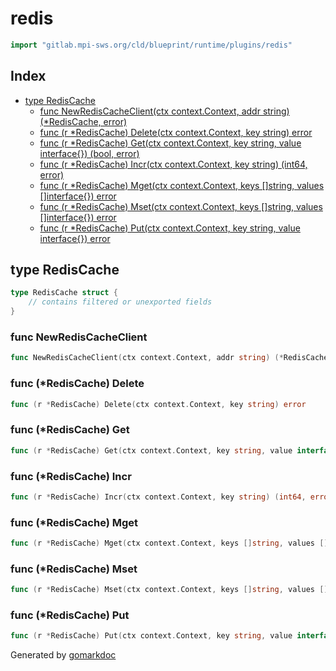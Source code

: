 <!-- Code generated by gomarkdoc. DO NOT EDIT -->

# redis

```go
import "gitlab.mpi-sws.org/cld/blueprint/runtime/plugins/redis"
```

## Index

- [type RedisCache](<#RedisCache>)
  - [func NewRedisCacheClient\(ctx context.Context, addr string\) \(\*RedisCache, error\)](<#NewRedisCacheClient>)
  - [func \(r \*RedisCache\) Delete\(ctx context.Context, key string\) error](<#RedisCache.Delete>)
  - [func \(r \*RedisCache\) Get\(ctx context.Context, key string, value interface\{\}\) \(bool, error\)](<#RedisCache.Get>)
  - [func \(r \*RedisCache\) Incr\(ctx context.Context, key string\) \(int64, error\)](<#RedisCache.Incr>)
  - [func \(r \*RedisCache\) Mget\(ctx context.Context, keys \[\]string, values \[\]interface\{\}\) error](<#RedisCache.Mget>)
  - [func \(r \*RedisCache\) Mset\(ctx context.Context, keys \[\]string, values \[\]interface\{\}\) error](<#RedisCache.Mset>)
  - [func \(r \*RedisCache\) Put\(ctx context.Context, key string, value interface\{\}\) error](<#RedisCache.Put>)


<a name="RedisCache"></a>
## type RedisCache



```go
type RedisCache struct {
    // contains filtered or unexported fields
}
```

<a name="NewRedisCacheClient"></a>
### func NewRedisCacheClient

```go
func NewRedisCacheClient(ctx context.Context, addr string) (*RedisCache, error)
```



<a name="RedisCache.Delete"></a>
### func \(\*RedisCache\) Delete

```go
func (r *RedisCache) Delete(ctx context.Context, key string) error
```



<a name="RedisCache.Get"></a>
### func \(\*RedisCache\) Get

```go
func (r *RedisCache) Get(ctx context.Context, key string, value interface{}) (bool, error)
```



<a name="RedisCache.Incr"></a>
### func \(\*RedisCache\) Incr

```go
func (r *RedisCache) Incr(ctx context.Context, key string) (int64, error)
```



<a name="RedisCache.Mget"></a>
### func \(\*RedisCache\) Mget

```go
func (r *RedisCache) Mget(ctx context.Context, keys []string, values []interface{}) error
```



<a name="RedisCache.Mset"></a>
### func \(\*RedisCache\) Mset

```go
func (r *RedisCache) Mset(ctx context.Context, keys []string, values []interface{}) error
```



<a name="RedisCache.Put"></a>
### func \(\*RedisCache\) Put

```go
func (r *RedisCache) Put(ctx context.Context, key string, value interface{}) error
```



Generated by [gomarkdoc](<https://github.com/princjef/gomarkdoc>)
